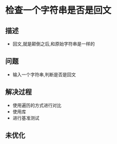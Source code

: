 # 检查一个字符串是否是回文

## 描述

- 回文,就是颠倒之后,和原始字符串是一样的

## 问题

- 输入一个字符串,判断是否是回文

## 解决过程

- 使用遍历的方式进行对比
- 使用库
- 进行基准测试

## 未优化

